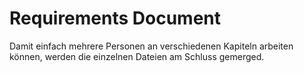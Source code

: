# Requirements Document

Damit einfach mehrere Personen an verschiedenen Kapiteln arbeiten können, werden die einzelnen Dateien am Schluss gemerged.